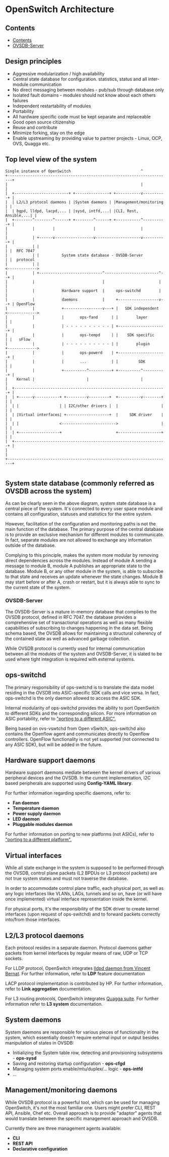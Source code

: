 OpenSwitch Architecture
======================

## Contents
- [Contents](#contents)
- [OVSDB-Server](#ovsdb-server)

Design principles
------------------
* Aggressive modularization / high availability
 * Central state database for configuration. statistics, status and all inter-module communication
 * No direct messaging between modules - pub/sub through database only
 * Isolated fault domains - modules should not know about each others failures
 * Independent restartability of modules
* Portability
 * All hardware specific code must be kept separate and replaceable
* Good open source citizenship
 * Reuse and contribute
 * Minimize forking, stay on the edge
 * Enable upstreaming by providing value to partner projects - Linux, OCP, OVS, Quagga etc.

Top level view of the system
----------------------------

```ditaa
Single instance of OpenSwitch                               ^
+------------------------------------------------------------------------+
|                                                           |            |
|  +------------------------+ +---------------+ +-----------v----------+ |
|  | L2/L3 protocol daemons | |System daemons | |Management/monitoring | |
|  | bgpd, lldpd, lacpd,... | |sysd, intfd,...| |CLI, Rest, Ansible,...| |
|  +--------^--------^------+ +--------^------+ +-----------^----------+ |
|           |        |                 |                    |            |
|           | +------v-----------------v--------------------v----------+ |
|           | |                                                        | |  RFC 7047
|           | |          System state database - OVSDB-Server          | |  protocol
|           | |                                                        <------------->
|           | +----------------------------^------------------------^--+ |
|           |                              |                        |    |
|           |            Hardware support  |     ops-switchd        |    |
|           |            daemons           |     +------------------v--+ | OpenFlow
|           |            +-----------------v---+ |   SDK independent   <------------->
|           |            |       ops-fand      | |        layer        | |
|           |            | - - - - - - - - - - | +---------------------+ |
|           |            |       ops-tempd     | |    SDK specific     | |   sFlow
|           |            | - - - - - - - - - - | |        plugin       +------------->
|           |            |       ops-powerd    | +---------------------+ |
|           |            |       ...           | |         SDK         | |
|           |            +----------^----------+ +----------^----------+ |
|    Kernel |                       |                       |            |
|  +-------------------------------------------------------------------+ |
|  | +------v-----------+ +---------v---------+  +----------v--------+ | |
|  | |                  | | I2C/other drivers |  |                   | | |
|  | |Virtual interfaces| +-------------------+  |     SDK driver    | | |
|  | |                  <------------------------>                   | | |
|  | +------------------+                        +-------------------+ | |
|  +-------------------------------------------------------------------+ |
|                                                                        |
+------------------------------------------------------------------------+


```
System state database (commonly referred as OVSDB across the system)
--------------------------------------------------------------------
As can be clearly seen in the above diagram, system state database is a central piece of the system.
It's connected to every user space module and contains all configuration, statuses and statistics for the entire system.

However, facilitation of the configuration and monitoring paths is not the main function of the database. The primary purpose of the central database is to provide an exclusive mechanism for different modules to communicate. In fact, separate modules are not allowed to exchange any information outside of the database.

Complying to this principle, makes the system more modular by removing direct dependencies across the modules. Instead of module A sending a message to module B, module A publishes an appropriate state to the database. Module B, or any other module in the system, is able to subscribe to that state and receives an update whenever the state changes. Module B may start before or after A, crash or restart, but it is always able to sync to the current state of the system.

### OVSDB-Server
The OVSDB-Server is a mature in-memory database that complies to the OVSDB protocol, defined in RFC 7047. the database provides a comprehensive set of transactional operations as well as many flexible capabilities of subscribing to changes happening in the data set. Being schema based, the OVSDB allows for maintaining a structural coherency of the contained state as well as advanced garbage collection.

While OVSDB protocol is currently used for internal communication between all the modules of the system and OVSDB-Server, it is slated to be used where tight integration is required with external systems.

ops-switchd
-----------
The primary responsibility of ops-switchd is to translate the data model residing in the OVSDB into ASIC-specific SDK calls and vice versa. In fact, ops-switchd is the only daemon allowed to access the ASIC SDK.

Internal modularity of ops-switchd provides the ability to port OpenSwitch to different SDKs and the corresponding silicon. For more information on ASIC portability, refer to ["porting to a different ASIC".](/documents/user/porting#porting-to-a-different-asic)

Being based on ovs-vswtchd from Open vSwitch, ops-switchd also contains the Openflow agent and communicates directly to Openflow controllers. OpenFlow functionality is not yet supported (not connected to any ASIC SDK), but will be added in the future.

Hardware support daemons
------------------------
Hardware support daemons mediate between the kernel drivers of various peripheral devices and the OVSDB. In the current implementation, I2C based peripherals are supported using **Config-YAML library**.

For further information regarding specific daemons, refer to:
* **Fan daemon**
* **Temperature daemon**
* **Power supply daemon**
* **LED daemon**
* **Pluggable modules daemon**

For further information on porting to new platforms (not ASICs), refer to ["porting to a different platform".](/documents/user/porting#porting-to-a-different-platform)

Virtual interfaces
------------------
While all state exchange in the system is supposed to be performed through the OVSDB, control plane packets (L2 BPDUs or L3 protocol packets) are not true system states and must not traverse the database.

In order to accommodate control plane traffic, each physical port, as well as any logic interfaces like VLANs, LAGs, tunnels and so on, have (or will have once implemented) virtual interface representation inside the kernel.

For physical ports, it's the responsibility of the SDK driver to create kernel interfaces (upon request of ops-switchd) and to forward packets correctly into/from those interfaces.

L2/L3 protocol daemons
----------------------
Each protocol resides in a separate daemon.
Protocol daemons gather packets from kernel interfaces by regular means of raw, UDP or TCP sockets.

For LLDP protocol, OpenSwitch integrates [lldpd daemon from Vincent Bernat](https://github.com/vincentbernat/lldpd). For further information, refer to **LDP** feature documentation

LACP protocol implementation is contributed by HP. For further information, refer to **Link aggregation** documentation.

For L3 routing protocols, OpenSwitch integrates [Quagga suite](https://github.com/opensourcerouting/quagga). For further information refer to **L3 system** documentation.

System daemons
--------------
System daemons are responsible for various pieces of functionality in the system, which essentially doesn't require external input or output besides manipulation of states in OVSDB:
* Initializing the System table row, detecting and provisioning subsystems - **ops-sysd**
* Saving and restoring startup configuration - **ops-cfgd**
* Managing system ports enable/mtu/duplex/... logic - **ops-intfd**
* ...


Management/monitoring daemons
-----------------------------
While OVSDB protocol is a powerful tool, which can be used for managing OpenSwitch, it's not the most familiar one. Users might prefer CLI, REST API, Ansible, Chef etc.
Overall approach is to provide "adaptor" agents that would translate between the specific management approach and OVSDB.

Currently there are three management agents available:
* **CLI**
* **REST API**
* **Declarative configuration**
